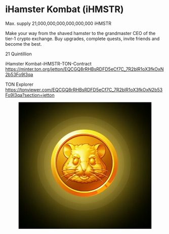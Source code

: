 # iHamster Kombat (iHMSTR)

Max. supply 21,000,000,000,000,000,000 iHMSTR

Make your way from the shaved hamster to the grandmaster CEO of the tier-1 crypto exchange.  Buy upgrades, complete quests, invite friends and become the best.

21 Quintillion

iHamster Kombat-iHMSTR-TON-Contract 
https://minter.ton.org/jetton/EQCGQ8rRHBsRDFD5eCf7C_7R2blR1oX3fkOxN2b53Fo9I3qa

TON Explorer https://tonviewer.com/EQCGQ8rRHBsRDFD5eCf7C_7R2blR1oX3fkOxN2b53Fo9I3qa?section=jetton
<p align="center">
  <img src="https://github.com/js2028497/iHamsterKombat/blob/dev/iHMSTR_black.png">
</p>
